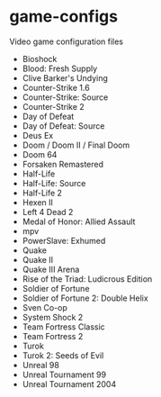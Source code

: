 # game-configs
Video game configuration files

* Bioshock
* Blood: Fresh Supply
* Clive Barker's Undying
* Counter-Strike 1.6
* Counter-Strike: Source
* Counter-Strike 2
* Day of Defeat
* Day of Defeat: Source
* Deus Ex
* Doom / Doom II / Final Doom
* Doom 64
* Forsaken Remastered
* Half-Life
* Half-Life: Source
* Half-Life 2
* Hexen II
* Left 4 Dead 2
* Medal of Honor: Allied Assault
* mpv
* PowerSlave: Exhumed
* Quake
* Quake II
* Quake III Arena
* Rise of the Triad: Ludicrous Edition
* Soldier of Fortune
* Soldier of Fortune 2: Double Helix
* Sven Co-op
* System Shock 2
* Team Fortress Classic
* Team Fortress 2
* Turok
* Turok 2: Seeds of Evil
* Unreal 98
* Unreal Tournament 99
* Unreal Tournament 2004
